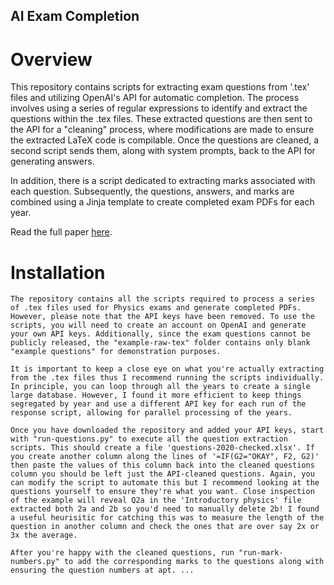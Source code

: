 ## AI Exam Completion

# Overview

This repository contains scripts for extracting exam questions from '.tex' files and utilizing OpenAI's API for automatic completion. The process involves using a series of regular expressions to identify and extract the questions within the .tex files. These extracted questions are then sent to the API for a "cleaning" process, where modifications are made to ensure the extracted LaTeX code is compilable. Once the questions are cleaned, a second script sends them, along with system prompts, back to the API for generating answers.

In addition, there is a script dedicated to extracting marks associated with each question. Subsequently, the questions, answers, and marks are combined using a Jinja template to create completed exam PDFs for each year.

Read the full paper [here](https://arxiv.org).

# Installation

```plaintext
The repository contains all the scripts required to process a series of .tex files used for Physics exams and generate completed PDFs. However, please note that the API keys have been removed. To use the scripts, you will need to create an account on OpenAI and generate your own API keys. Additionally, since the exam questions cannot be publicly released, the "example-raw-tex" folder contains only blank "example questions" for demonstration purposes.

It is important to keep a close eye on what you're actually extracting from the .tex files thus I recommend running the scripts individually. In principle, you can loop through all the years to create a single large database. However, I found it more efficient to keep things segregated by year and use a different API key for each run of the response script, allowing for parallel processing of the years. 

Once you have downloaded the repository and added your API keys, start with "run-questions.py" to execute all the question extraction scripts. This should create a file 'questions-2020-checked.xlsx'. If you create another column along the lines of '=IF(G2="OKAY", F2, G2)' then paste the values of this column back into the cleaned questions column you should be left just the API-cleaned questions. Again, you can modify the script to automate this but I recommend looking at the questions yourself to ensure they're what you want. Close inspection of the example will reveal Q2a in the 'Introductory physics' file extracted both 2a and 2b so you'd need to manually delete 2b! I found a useful heurisitic for catching this was to measure the length of the question in another column and check the ones that are over say 2x or 3x the average.

After you're happy with the cleaned questions, run "run-mark-numbers.py" to add the corresponding marks to the questions along with ensuring the question numbers at apt. ...  



